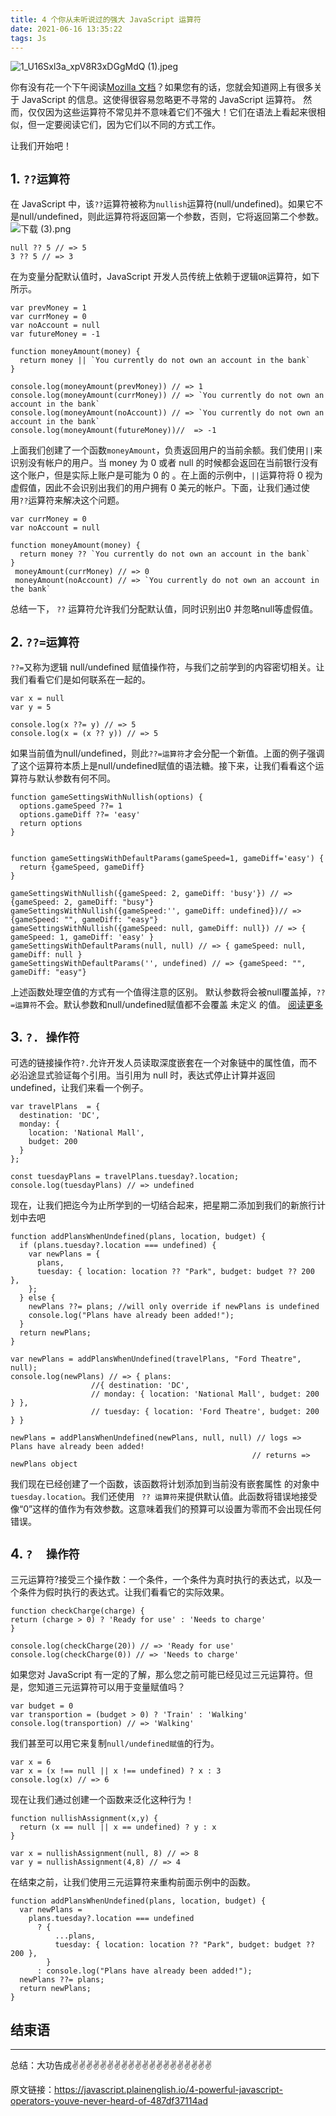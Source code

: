 ```yaml
---
title: 4 个你从未听说过的强大 JavaScript 运算符
date: 2021-06-16 13:35:22
tags: Js
---
```

<meta name="referrer" content="no-referrer"/>

![1_U16Sxl3a_xpV8R3xDGgMdQ (1).jpeg](https://upload-images.jianshu.io/upload_images/11846892-6597b3cbb438f927.jpeg?imageMogr2/auto-orient/strip%7CimageView2/2/w/1240)


你有没有花一个下午阅读[Mozilla 文档](https://developer.mozilla.org/zh-CN/docs/Web)？如果您有的话，您就会知道网上有很多关于 JavaScript 的信息。这使得很容易忽略更不寻常的 JavaScript 运算符。
然而，仅仅因为这些运算符不常见并不意味着它们不强大！它们在语法上看起来很相似，但一定要阅读它们，因为它们以不同的方式工作。

让我们开始吧！

## 1. **`??运算符`**
在 JavaScript 中，该`??`运算符被称为`nullish`运算符(null/undefined)。如果它不是null/undefined，则此运算符将返回第一个参数，否则，它将返回第二个参数。
![下载 (3).png](https://upload-images.jianshu.io/upload_images/11846892-db18391e1cc3c50d.png?imageMogr2/auto-orient/strip%7CimageView2/2/w/1240)
```
null ?? 5 // => 5
3 ?? 5 // => 3
```
在为变量分配默认值时，JavaScript 开发人员传统上依赖于逻辑`OR`运算符，如下所示。
```
var prevMoney = 1
var currMoney = 0
var noAccount = null
var futureMoney = -1

function moneyAmount(money) {
  return money || `You currently do not own an account in the bank`
}

console.log(moneyAmount(prevMoney)) // => 1
console.log(moneyAmount(currMoney)) // => `You currently do not own an account in the bank`
console.log(moneyAmount(noAccount)) // => `You currently do not own an account in the bank`
console.log(moneyAmount(futureMoney))//  => -1
```
上面我们创建了一个函数`moneyAmount`，负责返回用户的当前余额。我们使用`||`来识别没有帐户的用户。当 money 为 0 或者 null 的时候都会返回在当前银行没有这个账户，但是实际上账户是可能为 0 的 。在上面的示例中，`||`运算符将 0 视为虚假值，因此不会识别出我们的用户拥有 0 美元的帐户。下面，让我们通过使用`??`运算符来解决这个问题。

```
var currMoney = 0
var noAccount = null

function moneyAmount(money) {
  return money ?? `You currently do not own an account in the bank`
}
 moneyAmount(currMoney) // => 0
 moneyAmount(noAccount) // => `You currently do not own an account in the bank`
```
总结一下， `??` 运算符允许我们分配默认值，同时识别出0 并忽略null等虚假值。

## 2. **`??=运算符`**
`??=`又称为逻辑 null/undefined 赋值操作符，与我们之前学到的内容密切相关。让我们看看它们是如何联系在一起的。
```
var x = null
var y = 5

console.log(x ??= y) // => 5
console.log(x = (x ?? y)) // => 5
```
如果当前值为null/undefined，则此`??=运算符`才会分配一个新值。上面的例子强调了这个运算符本质上是null/undefined赋值的语法糖。接下来，让我们看看这个运算符与默认参数有何不同。

```
function gameSettingsWithNullish(options) {
  options.gameSpeed ??= 1
  options.gameDiff ??= 'easy'
  return options
}


function gameSettingsWithDefaultParams(gameSpeed=1, gameDiff='easy') {
  return {gameSpeed, gameDiff}
}

gameSettingsWithNullish({gameSpeed: 2, gameDiff: 'busy'}) // => {gameSpeed: 2, gameDiff: "busy"}
gameSettingsWithNullish({gameSpeed:'', gameDiff: undefined})// => {gameSpeed: "", gameDiff: "easy"}
gameSettingsWithNullish({gameSpeed: null, gameDiff: null}) // => { gameSpeed: 1, gameDiff: 'easy' }
gameSettingsWithDefaultParams(null, null) // => { gameSpeed: null, gameDiff: null }
gameSettingsWithDefaultParams('', undefined) // => {gameSpeed: "", gameDiff: "easy"}
```
上述函数处理空值的方式有一个值得注意的区别。 默认参数将会被null覆盖掉，`??=运算符`不会。默认参数和null/undefined赋值都不会覆盖 未定义 的值。
[阅读更多](https://developer.mozilla.org/zh-CN/docs/Web/JavaScript/Reference/Operators/Logical_nullish_assignment)

## 3. **`?. 操作符`**
可选的链接操作符` ?. `允许开发人员读取深度嵌套在一个对象链中的属性值，而不必沿途显式验证每个引用。当引用为 null 时，表达式停止计算并返回 undefined，让我们来看一个例子。
```
var travelPlans  = {
  destination: 'DC',
  monday: {
    location: 'National Mall',
    budget: 200
  }
};

const tuesdayPlans = travelPlans.tuesday?.location;
console.log(tuesdayPlans) // => undefined
```
现在，让我们把迄今为止所学到的一切结合起来，把星期二添加到我们的新旅行计划中去吧
```
function addPlansWhenUndefined(plans, location, budget) {
  if (plans.tuesday?.location === undefined) {
    var newPlans = {
      plans,
      tuesday: { location: location ?? "Park", budget: budget ?? 200 },
    };
  } else {
    newPlans ??= plans; //will only override if newPlans is undefined
    console.log("Plans have already been added!");
  }
  return newPlans;
}

var newPlans = addPlansWhenUndefined(travelPlans, "Ford Theatre", null);
console.log(newPlans) // => { plans:
                  //{ destination: 'DC',
                  // monday: { location: 'National Mall', budget: 200 } },
                  // tuesday: { location: 'Ford Theatre', budget: 200 } }

newPlans = addPlansWhenUndefined(newPlans, null, null) // logs => Plans have already been added!
                                                      // returns => newPlans object
```
我们现在已经创建了一个函数，该函数将计划添加到当前没有嵌套属性 的对象中`tuesday.location`。我们还使用 ` ?? 运算符`来提供默认值。此函数将错误地接受像“0”这样的值作为有效参数。这意味着我们的预算可以设置为零而不会出现任何错误。
## 4. **`?  操作符`**
三元运算符?接受三个操作数：一个条件，一个条件为真时执行的表达式，以及一个条件为假时执行的表达式。让我们看看它的实际效果。
```
function checkCharge(charge) {
return (charge > 0) ? 'Ready for use' : 'Needs to charge'
}

console.log(checkCharge(20)) // => 'Ready for use'
console.log(checkCharge(0)) // => 'Needs to charge'
```
如果您对 JavaScript 有一定的了解，那么您之前可能已经见过三元运算符。但是，您知道三元运算符可以用于变量赋值吗？
```
var budget = 0
var transportion = (budget > 0) ? 'Train' : 'Walking'
console.log(transportion) // => 'Walking'
```
我们甚至可以用它来复制`null/undefined赋值`的行为。
```
var x = 6
var x = (x !== null || x !== undefined) ? x : 3
console.log(x) // => 6
```
现在让我们通过创建一个函数来泛化这种行为！
```
function nullishAssignment(x,y) {
  return (x == null || x == undefined) ? y : x
}

var x = nullishAssignment(null, 8) // => 8
var y = nullishAssignment(4,8) // => 4
```
在结束之前，让我们使用三元运算符来重构前面示例中的函数。
```
function addPlansWhenUndefined(plans, location, budget) {
  var newPlans =
    plans.tuesday?.location === undefined
      ? {
          ...plans,
          tuesday: { location: location ?? "Park", budget: budget ?? 200 },
        }
      : console.log("Plans have already been added!");
  newPlans ??= plans;
  return newPlans;
}
```
## 结束语
---
总结：大功告成✌️✌️✌️✌️✌️✌️✌️✌️✌️✌️✌️✌️✌️✌️✌️✌️✌️✌️✌️✌️

原文链接：https://javascript.plainenglish.io/4-powerful-javascript-operators-youve-never-heard-of-487df37114ad

